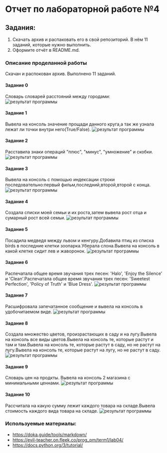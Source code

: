 # Отчет по лабораторной работе №4
## Задания:
1. Скачать архив и распаковать его в свой репозиторий. В нём 11 заданий, которые нужно выполнить.
2. Оформите отчёт в README.md.
### Описание проделанной работы
Скачан и распокован архив. Выполнено 11 заданий.
#### Задание 0
Cловарь словарей расстояний между городами:
<image src = 00.png alt="результат программы">

#### Задание 1
Вывела на консоль значение прощади данного круга,а так же узнала лежат ли точки внутри него(True/False).
<image src = 01.png alt="результат программы">

#### Задание 2
Расставила знаки операций "плюс", "минус", "умножение" и скобки.
<image src = 02.png alt="результат программы">

#### Задание 3
Вывела на консоль с помощью индексации строки последовательно:первый фильм,последний,второй,второй с конца.
<image src = 03.png alt="результат программы">

#### Задание 4
Создала списки моей семьи и их роста,затем вывела рост отца и сумарный рост всей семьи.
<image src = 04.png alt="результат программы">

#### Задание 5
Посадила медведя между львом и кенгуру.Добавила птиц из списка birds в последние клетки зоопарка.Уберала слона.Вывела на консоль в какой клетке сидит лев и жаворонок.
<image src = 05.png alt="результат программы">

#### Задание 6
Распечатала общее время звучания трех песен: 'Halo', 'Enjoy the Silence' и 'Clean'.Распечатала общее время звучания трех песен: 'Sweetest Perfection', 'Policy of Truth' и 'Blue Dress'.
<image src = 06.png alt="результат программы">

#### Задание 7
Расшифровала запечатанное сообщение и вывела на консоль в удобочитаемом виде.
<image src = 07.png alt="результат программы">

#### Задание 8
Создала множество цветов, произрастающих в саду и на лугу.Вывела на консоль все виды цветов.Вывела на консоль те, которые растут и там и там.Вывела на консоль те, которые растут в саду, но не растут на лугу.Вывела на консоль те, которые растут на лугу, но не растут в саду.
<image src = 08.png alt="результат программы">

#### Задание 9
Словарь цен на продкты. Вывела на консоль 2 магазина с минимальными ценнами.
<image src = 09.png alt="результат программы">

#### Задание 10
Рассчитала на какую сумму лежит каждого товара на складе.Вывела стоимость каждого вида товара на складе.
<image src = 10.png alt="результат программы">

### Используемые материалы:
- https://doka.guide/tools/markdown/
- https://evil-teacher.on.fleek.co/prog_pm/term1/lab04/
- https://docs.python.org/3/tutorial/
